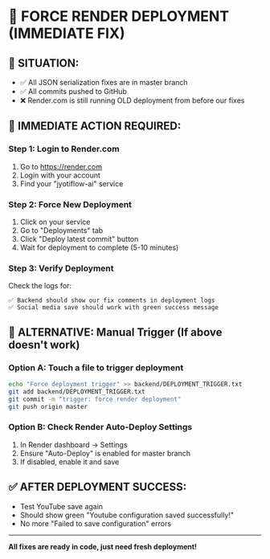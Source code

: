 # 🚀 FORCE RENDER DEPLOYMENT (IMMEDIATE FIX)

## 🎯 SITUATION:
- ✅ All JSON serialization fixes are in master branch 
- ✅ All commits pushed to GitHub
- ❌ Render.com is still running OLD deployment from before our fixes

## 🚨 IMMEDIATE ACTION REQUIRED:

### Step 1: Login to Render.com
1. Go to https://render.com
2. Login with your account
3. Find your "jyotiflow-ai" service

### Step 2: Force New Deployment
1. Click on your service
2. Go to "Deployments" tab
3. Click "Deploy latest commit" button
4. Wait for deployment to complete (5-10 minutes)

### Step 3: Verify Deployment
Check the logs for:
```
✅ Backend should show our fix comments in deployment logs
✅ Social media save should work with green success message
```

## 🎯 ALTERNATIVE: Manual Trigger (If above doesn't work)

### Option A: Touch a file to trigger deployment
```bash
echo "Force deployment trigger" >> backend/DEPLOYMENT_TRIGGER.txt
git add backend/DEPLOYMENT_TRIGGER.txt  
git commit -m "trigger: force render deployment"
git push origin master
```

### Option B: Check Render Auto-Deploy Settings
1. In Render dashboard → Settings
2. Ensure "Auto-Deploy" is enabled for master branch
3. If disabled, enable it and save

## ✅ AFTER DEPLOYMENT SUCCESS:
- Test YouTube save again
- Should show green "Youtube configuration saved successfully!" 
- No more "Failed to save configuration" errors

---

**All fixes are ready in code, just need fresh deployment!** 